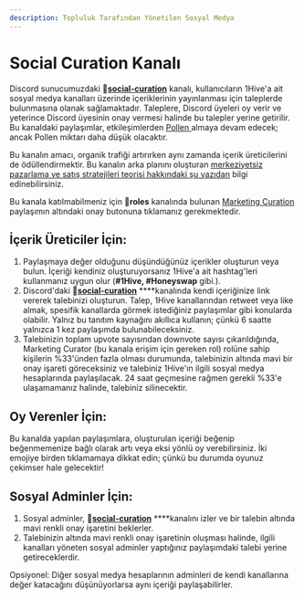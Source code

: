 ```yaml
---
description: Topluluk Tarafından Yönetilen Sosyal Medya
---
```


# Social Curation Kanalı

Discord sunucumuzdaki 🐝[**social-curation**](https://discord.gg/wKM3NnFfsS) kanalı, kullanıcıların 1Hive'a ait sosyal medya kanalları üzerinde içeriklerinin yayınlanması için taleplerde bulunmasına olanak sağlamaktadır. Taleplere, Discord üyeleri oy verir ve yeterince Discord üyesinin onay vermesi halinde bu talepler yerine getirilir. Bu kanaldaki paylaşımlar, etkileşimlerden [Pollen ](../pollen.md)almaya devam edecek; ancak Pollen miktarı daha düşük olacaktır.

Bu kanalın amacı, organik trafiği artırırken aynı zamanda içerik üreticilerini de ödüllendirmektir. Bu kanalın arka planını oluşturan [merkeziyetsiz pazarlama ve satış stratejileri teorisi hakkındaki şu yazıdan](https://forum.1hive.org/t/decentralized-marketing-and-sales-strategy-for-1hive-buzz/1400) bilgi edinebilirsiniz.

Bu kanala katılmabilmeniz için 🧚**roles** kanalında bulunan [Marketing Curation ](https://discord.com/channels/698287700834517064/774020443727462410/796880461410336798)paylaşımın altındaki onay butonuna tıklamanız gerekmektedir.

## İçerik Üreticiler İçin:

1. Paylaşmaya değer olduğunu düşündüğünüz içerikler oluşturun veya bulun. İçeriği kendiniz oluşturuyorsanız 1Hive'a ait hashtag'leri kullanmanız uygun olur \(**\#1Hive, \#Honeyswap** gibi.\).
2. Discord'daki 🐝[**social-curation**](https://discord.gg/wKM3NnFfsS) ****kanalında kendi içeriğinize link vererek talebinizi oluşturun. Talep, 1Hive kanallarından retweet veya like almak, spesifik kanallarda görmek istediğiniz paylaşımlar gibi konularda olabilir. Yalnız bu tanıtım kaynağını akıllıca kullanın; çünkü 6 saatte yalnızca 1 kez paylaşımda bulunabileceksiniz.
3. Talebinizin toplam upvote sayısından downvote sayısı çıkarıldığında, Marketing Curator \(bu kanala erişim için gereken rol\) rolüne sahip kişilerin %33'ünden fazla olması durumunda, talebinizin altında mavi bir onay işareti göreceksiniz ve talebiniz 1Hive'ın ilgili sosyal medya hesaplarında paylaşılacak. 24 saat geçmesine rağmen gerekli %33'e ulaşamamanız halinde, talebiniz silinecektir.

## Oy Verenler İçin:

Bu kanalda yapılan paylaşımlara, oluşturulan içeriği beğenip beğenmemenize bağlı olarak artı veya eksi yönlü oy verebilirsiniz. İki emojiye birden tıklamamaya dikkat edin; çünkü bu durumda oyunuz çekimser hale gelecektir!

## Sosyal Adminler İçin:

1. Sosyal adminler, 🐝[**social-curation**](https://discord.gg/wKM3NnFfsS) ****kanalını izler ve bir talebin altında mavi renkli onay işaretini beklerler.
2. Talebinizin altında mavi renkli onay işaretinin oluşması halinde, ilgili kanalları yöneten sosyal adminler yaptığınız paylaşımdaki talebi yerine getireceklerdir.

Opsiyonel: Diğer sosyal medya hesaplarının adminleri de kendi kanallarına değer katacağını düşünüyorlarsa aynı içeriği paylaşabilirler.


